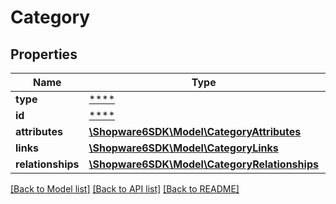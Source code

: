 # Category

## Properties
Name | Type | Description | Notes
------------ | ------------- | ------------- | -------------
**type** | [****](.md) |  | [optional] 
**id** | [****](.md) |  | [optional] 
**attributes** | [**\Shopware6SDK\Model\CategoryAttributes**](CategoryAttributes.md) |  | [optional] 
**links** | [**\Shopware6SDK\Model\CategoryLinks**](CategoryLinks.md) |  | [optional] 
**relationships** | [**\Shopware6SDK\Model\CategoryRelationships**](CategoryRelationships.md) |  | [optional] 

[[Back to Model list]](../../README.md#documentation-for-models) [[Back to API list]](../../README.md#documentation-for-api-endpoints) [[Back to README]](../../README.md)

